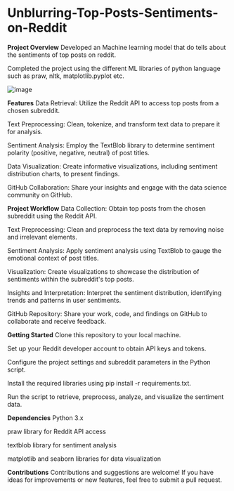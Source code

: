 # Unblurring-Top-Posts-Sentiments-on-Reddit
**Project Overview**
Developed an Machine learning model that do tells about the sentiments of top posts on reddit.

Completed the project using the different ML libraries of python language such as praw, nltk, matplotlib.pyplot etc.

![image](https://github.com/dhruvgoyal9999/Unblurring-Users-Sentiments-on-Reddit/assets/142114666/0070d62d-19e6-461c-89b6-2e387e042527)

**Features**
Data Retrieval: Utilize the Reddit API to access top posts from a chosen subreddit.

Text Preprocessing: Clean, tokenize, and transform text data to prepare it for analysis.

Sentiment Analysis: Employ the TextBlob library to determine sentiment polarity (positive, negative, neutral) of post titles.

Data Visualization: Create informative visualizations, including sentiment distribution charts, to present findings.

GitHub Collaboration: Share your insights and engage with the data science community on GitHub.


**Project Workflow**
Data Collection: Obtain top posts from the chosen subreddit using the Reddit API.

Text Preprocessing: Clean and preprocess the text data by removing noise and irrelevant elements.

Sentiment Analysis: Apply sentiment analysis using TextBlob to gauge the emotional context of post titles.

Visualization: Create visualizations to showcase the distribution of sentiments within the subreddit's top posts.

Insights and Interpretation: Interpret the sentiment distribution, identifying trends and patterns in user sentiments.

GitHub Repository: Share your work, code, and findings on GitHub to collaborate and receive feedback.


**Getting Started**
Clone this repository to your local machine.

Set up your Reddit developer account to obtain API keys and tokens.

Configure the project settings and subreddit parameters in the Python script.

Install the required libraries using pip install -r requirements.txt.

Run the script to retrieve, preprocess, analyze, and visualize the sentiment data.


**Dependencies**
Python 3.x

praw library for Reddit API access

textblob library for sentiment analysis

matplotlib and seaborn libraries for data visualization



**Contributions**
Contributions and suggestions are welcome! If you have ideas for improvements or new features, feel free to submit a pull request.


